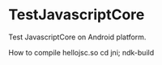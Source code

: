 # TestJavascriptCore
Test JavascriptCore on Android platform.

How to compile hellojsc.so
cd jni;
ndk-build
